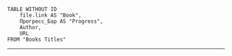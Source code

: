 
```dataview
TABLE WITHOUT ID 
	file.link AS "Book",
	Прогресс_Бар AS "Progress",
	Author,
	URL
FROM "Books Titles"
```
---


